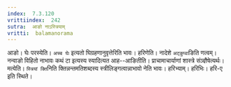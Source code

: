 ```yaml
---
index:  7.3.120
vrittiindex:  242
sutra:  आङो नाऽस्त्रियाम्
vritti:  balamanorama 
---
```


आङो। घेः परस्येति। `अच्च घेः` इत्यतो घिग्रहणानुवृत्तेरिति भावः। हरिणेति। नादेशे `अट्कुप्वा`ङिति णत्वम्। नन्वाङो विहितो नाभावः कथं टा इत्यस्य स्यादित्यत आह--आङितीति। प्राचामाचार्याणां शास्त्रे संञ्ज्ञैषेत्यर्थः। मत्येति। `स्त्रियां क्ति`निति क्तिन्नन्तमतिशब्दस्य स्त्रीलिङ्गत्वान्नाभावो नेति भावः। हरिभ्याम्। हरिभिः। हरि-ए इति स्थिते। 

